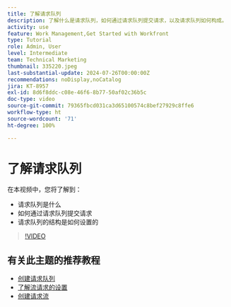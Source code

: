 ```yaml
---
title: 了解请求队列
description: 了解什么是请求队列，如何通过请求队列提交请求，以及请求队列如何构成。
activity: use
feature: Work Management,Get Started with Workfront
type: Tutorial
role: Admin, User
level: Intermediate
team: Technical Marketing
thumbnail: 335220.jpeg
last-substantial-update: 2024-07-26T00:00:00Z
recommendations: noDisplay,noCatalog
jira: KT-8957
exl-id: 8d6f8ddc-c08e-46f6-8b77-50af02c36b5c
doc-type: video
source-git-commit: 79365fbcd031ca3d65100574c8bef27929c8ffe6
workflow-type: ht
source-wordcount: '71'
ht-degree: 100%

---
```


# 了解请求队列

在本视频中，您将了解到：

* 请求队列是什么
* 如何通过请求队列提交请求
* 请求队列的结构是如何设置的


>[!VIDEO](https://video.tv.adobe.com/v/335220/?quality=12&learn=on)

## 有关此主题的推荐教程

* [创建请求队列](/help/manage-work/request-queues/create-a-request-queue.md)
* [了解流请求的设置](/help/manage-work/request-queues/understand-settings-for-a-flow-request.md)
* [创建请求流](/help/manage-work/request-queues/create-a-request-flow.md)

